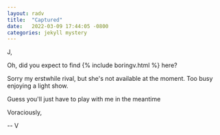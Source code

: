 ```yaml
---
layout: radv
title:  "Captured"
date:   2022-03-09 17:44:05 -0800
categories: jekyll mystery
---
```


J,

Oh, did you expect to find {% include boringv.html %} here?

Sorry my erstwhile rival, but she's not available at the moment. Too busy enjoying a light show.

Guess you'll just have to play with me in the meantime

Voraciously,

-- V